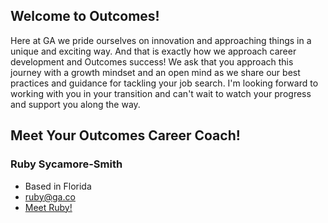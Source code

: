 ## Welcome to Outcomes! 

Here at GA we pride ourselves on innovation and approaching things in a unique and exciting way. And that is exactly how we approach career development and Outcomes success! We ask that you approach this journey with a growth mindset and an open mind as we share our best practices and guidance for tackling your job search. I'm looking forward to working with you in your transition and can't wait to watch your progress and support you along the way. 

## Meet Your Outcomes Career Coach!

### Ruby Sycamore-Smith
- Based in Florida
- [ruby@ga.co](mailto:ruby@ga.co)
- [Meet Ruby!](https://www.linkedin.com/in/rubysycamoresmith/)
